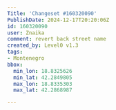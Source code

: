 ```yaml
---
Title: 'Changeset #160320090'
PublishDate: 2024-12-17T20:20:06Z
id: 160320090
user: Znaika
comment: revert back street name
created_by: Level0 v1.3
tags:
- Montenegro
bbox:
  min_lon: 18.8325626
  min_lat: 42.2849805
  max_lon: 18.8335303
  max_lat: 42.2868987

---
```

